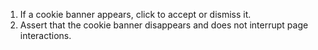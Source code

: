 1. If a cookie banner appears, click to accept or dismiss it.
2. Assert that the cookie banner disappears and does not interrupt page interactions.